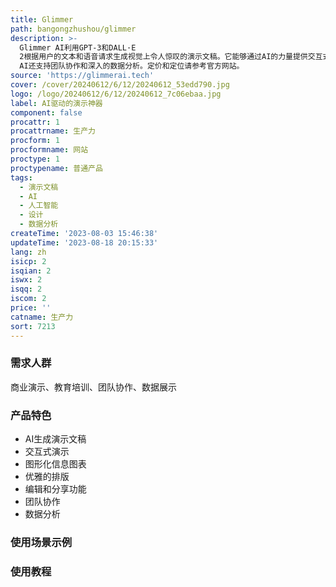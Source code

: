 ```yaml
---
title: Glimmer
path: bangongzhushou/glimmer
description: >-
  Glimmer AI利用GPT-3和DALL·E
  2根据用户的文本和语音请求生成视觉上令人惊叹的演示文稿。它能够通过AI的力量提供交互式、图形化、信息图表和优雅的排版，使用户能够轻松编辑和分享演示文稿。Glimmer
  AI还支持团队协作和深入的数据分析。定价和定位请参考官方网站。
source: 'https://glimmerai.tech'
cover: /cover/20240612/6/12/20240612_53edd790.jpg
logo: /logo/20240612/6/12/20240612_7c06ebaa.jpg
label: AI驱动的演示神器
component: false
procattr: 1
procattrname: 生产力
procform: 1
procformname: 网站
proctype: 1
proctypename: 普通产品
tags:
  - 演示文稿
  - AI
  - 人工智能
  - 设计
  - 数据分析
createTime: '2023-08-03 15:46:38'
updateTime: '2023-08-18 20:15:33'
lang: zh
isicp: 2
isqian: 2
iswx: 2
isqq: 2
iscom: 2
price: ''
catname: 生产力
sort: 7213
---
```




### 需求人群
商业演示、教育培训、团队协作、数据展示

### 产品特色
- AI生成演示文稿
- 交互式演示
- 图形化信息图表
- 优雅的排版
- 编辑和分享功能
- 团队协作
- 数据分析

### 使用场景示例


### 使用教程


  
